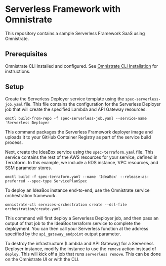 # Serverless Framework with Omnistrate

This repository contains a sample Serverless Framework SaaS using Omnistrate.

## Prerequisites
Omnistrate CLI installed and configured. See [Omnistrate CLI Installation](https://docs.omnistrate.com/getting-started/compose/getting-started-with-ctl/?h=ctl#getting-started-with-omnistrate-ctl) for instructions.

## Setup

Create the Serverless Deployer service template using the `spec-serverless-job.yaml` file. This file contains the configuration for the Serverless Deployer job that will create the specified Lambda and API Gateway resources.

```
omctl build-from-repo -f spec-serverless-job.yaml --service-name 'Serverless Deployer
```

This command packages the Serverless Framework deployer image and uploads it to your GitHub Container Registry as part of the service build process.

Next, create the IdeaBox service using the `spec-terraform.yaml` file. This service contains the rest of the AWS resources for your service, defined in Terraform. In this example, we include a RDS instance, VPC resources, and SSM parameter stores.

```
omctl build -f spec-terraform.yaml --name 'IdeaBox' --release-as-preferred --spec-type ServicePlanSpec
```

To deploy an IdeaBox instance end-to-end, use the Omnistrate service orchestration framework. 

```
omnistrate-ctl services-orchestration create --dsl-file orchestration/create.yaml
```

This command will first deploy a Serverless Deployer job, and then pass an output of that job to the IdeaBox terraform service to complete the deployment. You can then call your Serverless function at the address specified by the `api_gateway_endpoint` output parameter.

To destroy the infrastructure (Lambda and API Gateway) for a Serverless Deployer instance, modify the instance to use the `remove` action instead of `deploy`. This will kick off a job that runs `serverless remove`. This can be done on the Omnistrate UI or with the CLI.

